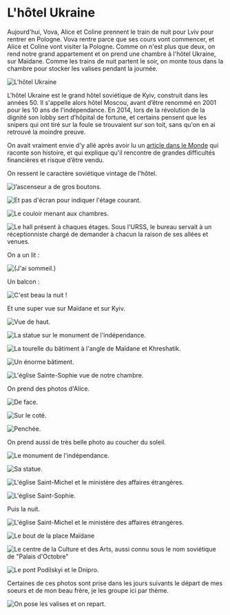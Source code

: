 # L'hôtel Ukraine

Aujourd'hui, Vova, Alice et Coline prennent le train de nuit pour Lviv pour
rentrer en Pologne. Vova rentre parce que ses cours vont commencer, et Alice et
Coline vont visiter la Pologne. Comme on n'est plus que deux, on rend notre
grand appartement et on prend une chambre à l'hôtel Ukraine, sur Maïdane. Comme
les trains de nuit partent le soir, on monte tous dans la chambre pour stocker les
valises pendant la journée.

![L'hôtel Ukraine](images/kyiv/p5/hotel_ukraine/hotel_ukraine.jpg)

L'hôtel Ukraine est le grand hôtel soviétique de Kyiv, construit dans les années&nbsp;50. Il s'appelle alors hôtel Moscou, avant d’être renommé en 2001 pour les 10&nbsp;ans de l'indépendance. En 2014, lors de la révolution de la dignité son lobby
sert d’hôpital de fortune, et certains pensent que les snipers qui ont tiré sur la foule se
trouvaient sur son toit, sans qu'on en ai retrouvé la moindre preuve.

On avait vraiment envie d'y allé après avoir lu un [article dans le
Monde](https://www.lemonde.fr/m-le-mag/article/2024/05/24/l-hotel-ukraine-de-kiev-a-vendre-pour-financer-l-effort-de-guerre_6235125_4500055.html)
qui raconte son histoire, et qui explique qu'il rencontre de grandes difficultés
financières et risque d’être vendu.

On ressent le caractère soviétique vintage de l'hôtel.

![l’ascenseur a de gros boutons.](images/kyiv/p5/hotel_ukraine/boutons.jpg)

![Et pas d'écran pour indiquer l'étage courant.](images/kyiv/p5/hotel_ukraine/etages.jpg)

![Le couloir menant aux chambres.](images/kyiv/p5/hotel_ukraine/portes.jpg)

![Le hall présent à chaques étages. Sous l'URSS, le bureau servait à un réceptionniste chargé de demander à chacun la raison de ses allées et venues.](images/kyiv/p5/hotel_ukraine/couloir.jpg)

On a un lit&nbsp;:

![(J'ai sommeil.)](images/kyiv/p5/hotel_ukraine/dodo.jpg)

Un balcon :

![C'est beau la nuit !](images/kyiv/p5/hotel_ukraine/balcon.jpg)

Et une super vue sur Maïdane et sur Kyiv.

![Vue de haut.](images/kyiv/p5/hotel_ukraine/maidan.jpg)

![La statue sur le monument de l'indépendance.](images/kyiv/p5/hotel_ukraine/statue.jpg)

![La tourelle du bâtiment à l'angle de Maïdane et Khreshatik.](images/kyiv/p5/hotel_ukraine/tourelle.jpg)

![Un énorme bâtiment.](images/kyiv/p5/hotel_ukraine/batiment.jpg)

![L'église Sainte-Sophie vue de notre chambre.](images/kyiv/p5/hotel_ukraine/sainte_sophie.jpg)

On prend des photos d'Alice.

![De face.](images/kyiv/p5/hotel_ukraine/alice.jpg)

![Sur le coté.](images/kyiv/p5/hotel_ukraine/alice_2.jpg)

![Penchée.](images/kyiv/p5/hotel_ukraine/alice_3.jpg)

On prend aussi de très belle photo au coucher du soleil.

![Le monument de l'indépendance.](images/kyiv/p5/hotel_ukraine/monument.jpg)

![Sa statue.](images/kyiv/p5/hotel_ukraine/statue_coucher.jpg)

![L'église Saint-Michel et le ministère des affaires étrangères.](images/kyiv/p5/hotel_ukraine/saint_michel_coucher.jpg)

![L'église Saint-Sophie.](images/kyiv/p5/hotel_ukraine/sainte_sophie_coucher.jpg)

Puis la nuit.

![L'église Saint-Michel et le ministère des affaires étrangères.](images/kyiv/p5/hotel_ukraine/saint_michel_nuit.jpg)

![Le bout de la place Maïdane](images/kyiv/p5/hotel_ukraine/maidan_zoom_nuit.jpg)

![Le centre de la Culture et des Arts, aussi connu sous le nom soviétique de "Palais d'Octobre"](images/kyiv/p5/hotel_ukraine/colonnes.jpg)

![Le pont Podilskyi et le Dnipro.](images/kyiv/p5/hotel_ukraine/dnipro_nuit.jpg)

Certaines de ces photos sont prise dans les jours suivants le départ de mes
soeurs et de mon beau frère, je les groupe ici par thème.

![On pose les valises et on repart.](images/kyiv/p5/hotel_ukraine/valise.jpg)
